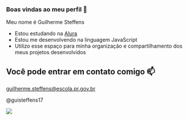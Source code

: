 ### Boas vindas ao meu perfil 💙

Meu nome é Guilherme Steffens

- Estou estudando na [Alura](https://www.alura.com.br)
- Estou me desenvolvendo na linguagem JavaScript
- Utilizo esse espaço para minha organização e compartilhamento dos meus projetos desenvolvidos

## Você pode entrar em contato comigo 📫

guilherme.steffens@escola.pr.gov.br

@guisteffens17

![](https://media.tenor.com/EVFo9gghVwIAAAAM/lightning-mc-queen.gif)
